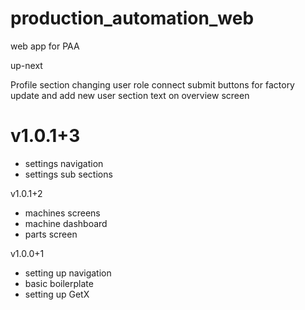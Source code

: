 # production_automation_web

web app for PAA

up-next

Profile section
changing user role
connect submit buttons for factory update and add new user section
text on overview screen

# v1.0.1+3

- settings navigation
- settings sub sections

v1.0.1+2

- machines screens
- machine dashboard
- parts screen

v1.0.0+1

- setting up navigation
- basic boilerplate
- setting up GetX
